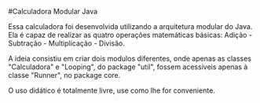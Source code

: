 #Calculadora Modular Java

<p>Essa calculadora foi desenvolvida
utilizando a arquitetura modular do Java. Ela é capaz
de realizar as quatro operações matemáticas básicas: 
Adição - Subtração - Multiplicação - Divisão.</p>
<p>A ideia consistiu em criar dois modulos diferentes, 
onde apenas as classes "Calculadora" e "Looping", do package "util", fossem 
acessíveis apenas à classe "Runner", no package core.</p>
<p>O uso didático é totalmente livre, use como lhe for conveniente.</p>
